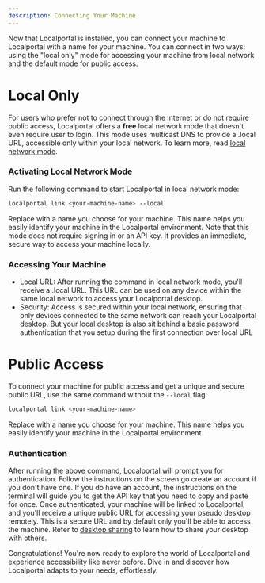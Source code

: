 ```yaml
---
description: Connecting Your Machine
---
```


Now that Localportal is installed, you can connect your machine to Localportal with a name for your machine. You can connect in two ways: using the "local only" mode for accessing your machine from local network and the default mode for public access.

# Local Only

For users who prefer not to connect through the internet or do not require public access, Localportal offers a **free** local network mode that doesn't even require user to login. This mode uses multicast DNS to provide a .local URL, accessible only within your local network. To learn more, read [local network mode](/docs/core-concepts/local-only/).

### Activating Local Network Mode

Run the following command to start Localportal in local network mode:

```bash
localportal link <your-machine-name> --local
```

Replace <your-machine-name> with a name you choose for your machine. This name helps you easily identify your machine in the Localportal environment. Note that this mode does not require signing in or an API key. It provides an immediate, secure way to access your machine locally.

### Accessing Your Machine

- Local URL: After running the command in local network mode, you'll receive a .local URL. This URL can be used on any device within the same local network to access your Localportal desktop.
- Security: Access is secured within your local network, ensuring that only devices connected to the same network can reach your Localportal desktop. But your local desktop is also sit behind a basic password authentication that you setup during the first connection over local URL


# Public Access

To connect your machine for public access and get a unique and secure public URL, use the same command without the `--local` flag:

```bash
localportal link <your-machine-name>
```

Replace <your-machine-name> with a name you choose for your machine. This name helps you easily identify your machine in the Localportal environment.

### Authentication

After running the above command, Localportal will prompt you for authentication. Follow the instructions on the screen go create an account if you don't have one. If you do have an account,
the instructions on the terminal will guide you to get the API key that you need to copy and paste for once. Once authenticated, your machine will be linked to Localportal, and you'll receive a unique public URL for accessing your pseudo desktop remotely. This is a secure URL and by default only you'll be able to access the machine. Refer to [desktop sharing](/docs/desktop-sharing/desktop-sharing/) to learn how to share your desktop with others.

Congratulations! You're now ready to explore the world of Localportal and experience accessibility like never before. Dive in and discover how Localportal adapts to your needs, effortlessly.


